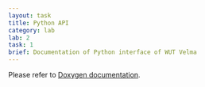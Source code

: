 ```yaml
---
layout: task
title: Python API
category: lab
lab: 2
task: 1
brief: Documentation of Python interface of WUT Velma
---
```


Please refer to [Doxygen documentation]({{site.baseurl}}/public/html/index.html).

